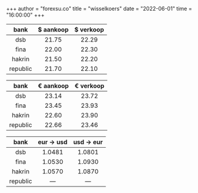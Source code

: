 +++
author = "forexsu.co"
title = "wisselkoers"
date = "2022-06-01"
time = "16:00:00"
+++

bank|$ aankoop|$ verkoop
:-----:|:-----:|:-----:
dsb  |21.75|22.29
fina  |22.00|22.30
hakrin  |21.50|22.20
republic  |21.70|22.10

bank|€ aankoop|€ verkoop
:-----:|:-----:|:-----:
dsb  |23.14|23.72
fina  |23.45|23.93
hakrin  |22.60|23.90
republic  |22.66|23.46

bank|eur → usd|usd → eur
:-----:|:-----:|:-----:
dsb  |1.0481|1.0801
fina  |1.0530|1.0930
hakrin  |1.0570|1.0870
republic  |—|—
